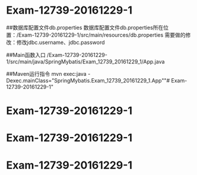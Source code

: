 # Exam-12739-20161229-1
##数据库配置文件db.properties
	数据库配置文件db.properties所在位置：/Exam-12739-20161229-1/src/main/resources/db.properties
	需要做的修改：修改jdbc.username、jdbc.password
	
	
##Main函数入口
	/Exam-12739-20161229-1/src/main/java/SpringMybatis/Exam_12739_20161229_1/App.java
	
	
##Maven运行指令
	mvn exec:java -Dexec.mainClass="SpringMybatis.Exam_12739_20161229_1.App""# Exam-12739-20161229-1" 
# Exam-12739-20161229-1
# Exam-12739-20161229-1
# Exam-12739-20161229-1
